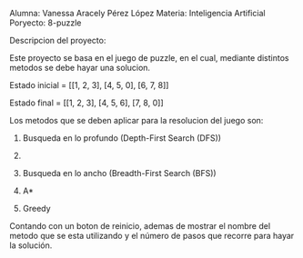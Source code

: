 Alumna: Vanessa Aracely Pérez López
Materia: Inteligencia Artificial
Poryecto: 8-puzzle

Descripcion del proyecto:

Este proyecto se basa en el juego de puzzle, en el cual, mediante distintos metodos se debe hayar una solucion.

Estado inicial = [[1, 2, 3], [4, 5, 0], [6, 7, 8]]

Estado final = [[1, 2, 3], [4, 5, 6], [7, 8, 0]]

Los metodos que se deben aplicar para la resolucion del juego son:

1. Busqueda en lo profundo (Depth-First Search (DFS))
2. 
3. Busqueda en lo ancho (Breadth-First Search (BFS)) 

4. A*

5. Greedy

Contando con un boton de reinicio, ademas de mostrar el nombre del metodo que se esta utilizando y el número de pasos que recorre para hayar la solución.


